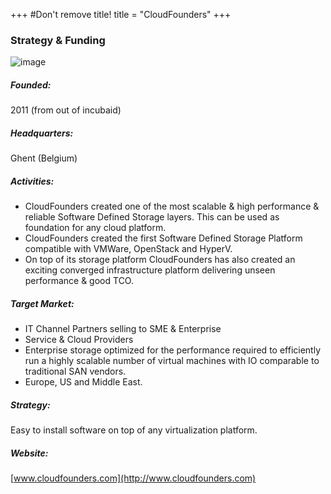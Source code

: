 +++
#Don't remove title!
title = "CloudFounders"
+++
### Strategy & Funding

![image](img/logo-cf.png)

##### Founded:

2011 (from out of incubaid)

##### Headquarters:

Ghent (Belgium)

##### Activities:

-   CloudFounders created one of the most scalable & high performance & reliable Software Defined Storage layers. This can be used as foundation for any cloud platform.
-   CloudFounders created the first Software Defined Storage Platform compatible with VMWare, OpenStack and HyperV.
-   On top of its storage platform CloudFounders has also created an exciting converged infrastructure platform delivering unseen performance & good TCO.

##### Target Market:

-   IT Channel Partners selling to SME & Enterprise
-   Service & Cloud Providers
-   Enterprise storage optimized for the performance required to efficiently run a highly scalable number of virtual machines with IO comparable to traditional SAN vendors.
-   Europe, US and Middle East.

##### Strategy:

Easy to install software on top of any virtualization platform.

##### Website:

[www.cloudfounders.com](http://www.cloudfounders.com)
